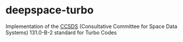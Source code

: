 # deepspace-turbo
Implementation of the [CCSDS](https://public.ccsds.org/default.aspx) (Consultative Committee for Space Data Systems) 131.0-B-2 standard for Turbo Codes
